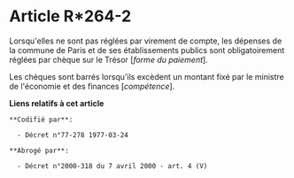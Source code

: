 # Article R*264-2

Lorsqu'elles ne sont pas réglées par virement de compte, les dépenses de la commune de Paris et de ses établissements publics
sont obligatoirement réglées par chèque sur le Trésor [*forme du paiement*].

Les chèques sont barrés lorsqu'ils excèdent un montant fixé par le ministre de l'économie et des finances [*compétence*].

**Liens relatifs à cet article**

	**Codifié par**:

	  - Décret n°77-278 1977-03-24

	**Abrogé par**:

	  - Décret n°2000-318 du 7 avril 2000 - art. 4 (V)
